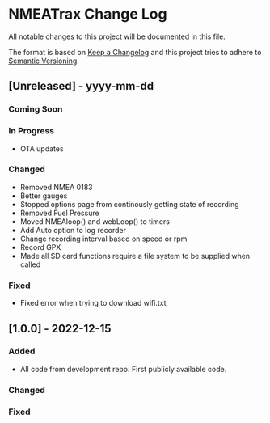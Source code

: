 
# NMEATrax Change Log
All notable changes to this project will be documented in this file.
 
The format is based on [Keep a Changelog](http://keepachangelog.com/)
and this project tries to adhere to [Semantic Versioning](http://semver.org/).

## [Unreleased] - yyyy-mm-dd
 
### Coming Soon

### In Progress
- OTA updates

### Changed
- Removed NMEA 0183
- Better gauges
- Stopped options page from continously getting state of recording
- Removed Fuel Pressure
- Moved NMEAloop() and webLoop() to timers
- Add Auto option to log recorder
- Change recording interval based on speed or rpm
- Record GPX
- Made all SD card functions require a file system to be supplied when called

### Fixed
- Fixed error when trying to download wifi.txt
 
## [1.0.0] - 2022-12-15
 
### Added

- All code from development repo. First publicly available code.
   
### Changed
 
### Fixed
